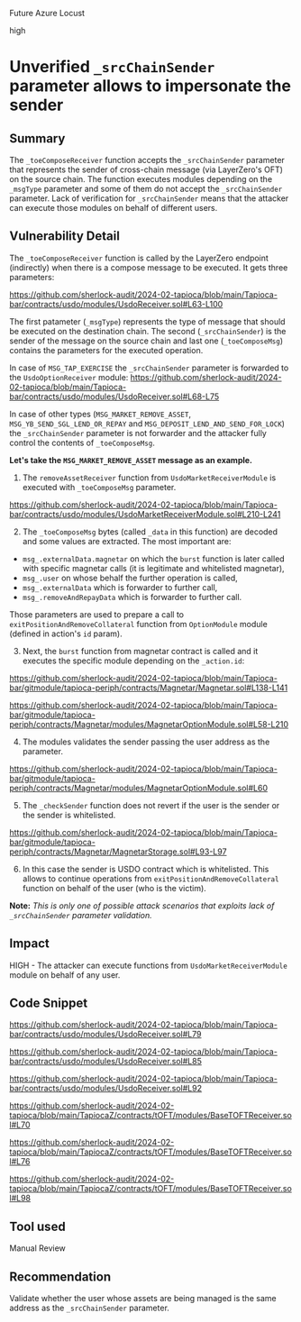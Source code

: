 Future Azure Locust

high

# Unverified `_srcChainSender` parameter allows to impersonate the sender

## Summary

The `_toeComposeReceiver` function accepts the `_srcChainSender` parameter that represents the sender of cross-chain message (via LayerZero's OFT) on the source chain. The function executes modules depending on the `_msgType` parameter and some of them do not accept the `_srcChainSender` parameter. Lack of verification for `_srcChainSender` means that the attacker can execute those modules on behalf of different users.

## Vulnerability Detail

The `_toeComposeReceiver` function is called by the LayerZero endpoint (indirectly) when there is a compose message to be executed. It gets three parameters:

https://github.com/sherlock-audit/2024-02-tapioca/blob/main/Tapioca-bar/contracts/usdo/modules/UsdoReceiver.sol#L63-L100

The first patameter (`_msgType`) represents the type of message that should be executed on the destination chain. The second (`_srcChainSender`) is the sender of the message on the source chain and last one (`_toeComposeMsg`) contains the parameters for the executed operation.

In case of `MSG_TAP_EXERCISE` the `_srcChainSender` parameter is forwarded to the `UsdoOptionReceiver` module:
https://github.com/sherlock-audit/2024-02-tapioca/blob/main/Tapioca-bar/contracts/usdo/modules/UsdoReceiver.sol#L68-L75

In case of other types (`MSG_MARKET_REMOVE_ASSET`, `MSG_YB_SEND_SGL_LEND_OR_REPAY` and `MSG_DEPOSIT_LEND_AND_SEND_FOR_LOCK`) the `_srcChainSender` parameter is not forwarder and the attacker fully control the contents of `_toeComposeMsg`.

**Let's take the `MSG_MARKET_REMOVE_ASSET` message as an example.**

1. The `removeAssetReceiver` function from `UsdoMarketReceiverModule` is executed with `_toeComposeMsg` parameter.

https://github.com/sherlock-audit/2024-02-tapioca/blob/main/Tapioca-bar/contracts/usdo/modules/UsdoMarketReceiverModule.sol#L210-L241

2. The `_toeComposeMsg` bytes (called `_data` in this function) are decoded and some values are extracted. The most important are: 
* `msg_.externalData.magnetar` on which the `burst` function is later called with specific magnetar calls (it is legitimate and whitelisted magnetar),
* `msg_.user` on whose behalf the further operation is called,
* `msg_.externalData` which is forwarder to further call,
* `msg_.removeAndRepayData` which is forwarder to further call.

Those parameters are used to prepare a call to `exitPositionAndRemoveCollateral` function from `OptionModule` module (defined in action's `id` param). 

3. Next, the `burst` function from magnetar contract is called and it executes the specific module depending on the `_action.id`:

https://github.com/sherlock-audit/2024-02-tapioca/blob/main/Tapioca-bar/gitmodule/tapioca-periph/contracts/Magnetar/Magnetar.sol#L138-L141

https://github.com/sherlock-audit/2024-02-tapioca/blob/main/Tapioca-bar/gitmodule/tapioca-periph/contracts/Magnetar/modules/MagnetarOptionModule.sol#L58-L210

4. The modules validates the sender passing the user address as the parameter.

https://github.com/sherlock-audit/2024-02-tapioca/blob/main/Tapioca-bar/gitmodule/tapioca-periph/contracts/Magnetar/modules/MagnetarOptionModule.sol#L60

5. The `_checkSender` function does not revert if the user is the sender or the sender is whitelisted.

https://github.com/sherlock-audit/2024-02-tapioca/blob/main/Tapioca-bar/gitmodule/tapioca-periph/contracts/Magnetar/MagnetarStorage.sol#L93-L97

6. In this case the sender is USDO contract which is whitelisted. This allows to continue operations from `exitPositionAndRemoveCollateral` function on behalf of the user (who is the victim).

**Note:** *This is only one of possible attack scenarios that exploits lack of `_srcChainSender` parameter validation.*

## Impact

HIGH - The attacker can execute functions from `UsdoMarketReceiverModule` module on behalf of any user. 

## Code Snippet

https://github.com/sherlock-audit/2024-02-tapioca/blob/main/Tapioca-bar/contracts/usdo/modules/UsdoReceiver.sol#L79

https://github.com/sherlock-audit/2024-02-tapioca/blob/main/Tapioca-bar/contracts/usdo/modules/UsdoReceiver.sol#L85

https://github.com/sherlock-audit/2024-02-tapioca/blob/main/Tapioca-bar/contracts/usdo/modules/UsdoReceiver.sol#L92

https://github.com/sherlock-audit/2024-02-tapioca/blob/main/TapiocaZ/contracts/tOFT/modules/BaseTOFTReceiver.sol#L70

https://github.com/sherlock-audit/2024-02-tapioca/blob/main/TapiocaZ/contracts/tOFT/modules/BaseTOFTReceiver.sol#L76

https://github.com/sherlock-audit/2024-02-tapioca/blob/main/TapiocaZ/contracts/tOFT/modules/BaseTOFTReceiver.sol#L98

## Tool used

Manual Review

## Recommendation

Validate whether the user whose assets are being managed is the same address as the `_srcChainSender` parameter. 